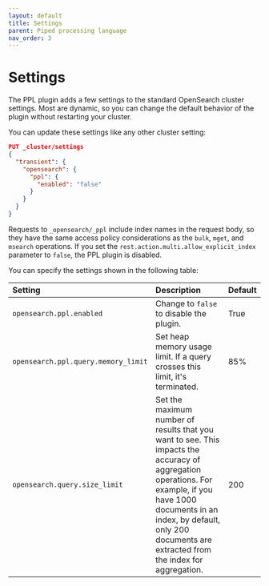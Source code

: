```yaml
---
layout: default
title: Settings
parent: Piped processing language
nav_order: 3
---
```


# Settings

The PPL plugin adds a few settings to the standard OpenSearch cluster settings. Most are dynamic, so you can change the default behavior of the plugin without restarting your cluster.

You can update these settings like any other cluster setting:

```json
PUT _cluster/settings
{
  "transient": {
    "opensearch": {
      "ppl": {
        "enabled": "false"
      }
    }
  }
}
```

Requests to `_opensearch/_ppl` include index names in the request body, so they have the same access policy considerations as the `bulk`, `mget`, and `msearch` operations. If you set the `rest.action.multi.allow_explicit_index` parameter to `false`, the PPL plugin is disabled.

You can specify the settings shown in the following table:

Setting | Description | Default
:--- | :--- | :---
`opensearch.ppl.enabled` | Change to `false` to disable the plugin. | True
`opensearch.ppl.query.memory_limit` | Set heap memory usage limit. If a query crosses this limit, it's terminated. | 85%
`opensearch.query.size_limit` | Set the maximum number of results that you want to see. This impacts the accuracy of aggregation operations. For example, if you have 1000 documents in an index, by default, only 200 documents are extracted from the index for aggregation. | 200
